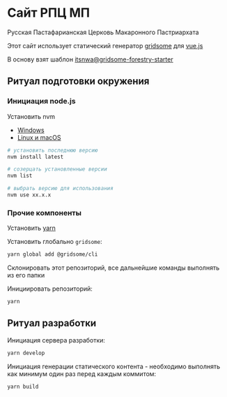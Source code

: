 # Сайт РПЦ МП

Русская Пастафарианская Церковь Макаронного Пастриархата

Этот сайт использует статический генератор [gridsome](https://gridsome.org/) для [vue.js](https://vuejs.org/)

В основу взят шаблон [itsnwa@gridsome-forestry-starter](https://github.com/itsnwa/gridsome-forestry-starter)

## Ритуал подготовки окружения

### Инициация node.js

Установить nvm

* [Windows](https://github.com/coreybutler/nvm-windows/releases)
* [Linux и macOS](https://github.com/nvm-sh/nvm)

```bash
# установить последнюю версию
nvm install latest

# созерцать установленные версии
nvm list

# выбрать версию для использования
nvm use xx.x.x
```

### Прочие компоненты

Установить [yarn](https://classic.yarnpkg.com/en/docs/install)

Установить глобально `gridsome`:

```bash
yarn global add @gridsome/cli
```

Склонировать этот репозиторий, все дальнейшие команды выполнять из его папки

Инициировать репозиторий:

```bash
yarn
```

## Ритуал разработки

Инициация сервера разработки:

```bash
yarn develop
```

Инициация генерации статического контента - необходимо выполнять как минимум один раз перед каждым коммитом:

```bash
yarn build
```
